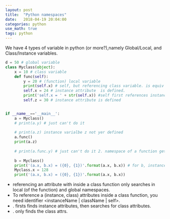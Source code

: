 ```yaml
---
layout: post
title:  "Python namespaces"
date:   2018-04-19 20:04:00
categories: python
use_math: true
tags: python
---
```


We have 4 types of variable in python (or more?),namely Global/Local, and Class/Instance variables.

```python
d = 50 # global variable
class Myclass(object):
    x = 10 # class variable
    def func(self):
        y = 20 # (function) local variable
        print(self.x) # self, but referencing class variable. is equiv to print(type(self).x)
        self.x = 24 # instance attribute  is defined. 
        print('self.x = ' + str(self.x)) #self first references instance attribute, then class attribute.
        self.z = 30 # instance attribute is defined


if __name__=='__main__':
    a = Myclass()
    # print(a.y) # just can't do it
    
    # print(a.z) instance varialbe z not yer defined
    a.func()
    print(a.z)
    
    # print(a.func.y) # just can't do it 2. namespace of a function get removed after execution.
    
    b = Myclass() 
    print('(a.x, b.x) = ({0}, {1})'.format(a.x, b.x)) # for b, instance attribute is not yet defined.
    Myclass.x = 128
    print('(a.x, b.x) = ({0}, {1})'.format(a.x, b.x))  
```

* referencing an attribute with <attrName> inside a class function only searches in local (of the function) and global namespaces.
* To reference a (instance, class) attributes inside a class function, you need identifier <instanceName \| className | self>.<attrName>
* <self>.<attrName> firsts finds instance attributes, then searches for class attributes.
* <className>.<attrName> only finds the class attrs.